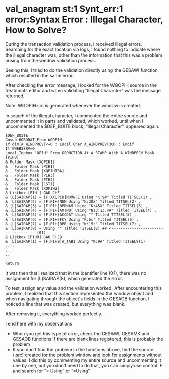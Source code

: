 # val_anagram st:1 Synt_err:1 error:Syntax Error : Illegal Character, How to Solve?

During the transaction validation process, I received illegal errors. Searching for the exact location via logs, I found nothing to indicate where the illegal character was, other than the information that this was a problem arising from the window validation process.

Seeing this, I tried to do the validation directly using the GESAWI function, which resulted in the same error.

 

After checking the error message, I looked for the WGOPIH source in the treatments editor and when validating “Illegal Character” was the message returned.

Note: WGOPIH.src is generated whenever the window is created.


In search of the illegal character, I commented the entire source and uncommented it in parts and validated, which worked, until when I uncommented the $DEF_BOITE block, “Illegal Character”, appeared again.

```
$DEF_BOITE
Gosub HORODAT From WGOPIH
If dim(A_WINDPREV)<=0 : Local Char A_WINDPREV(30) : Endif
If GWEBSERV=0
Local Inpbox "OPIH" From GFONCTION At A_STAMP With A_WINDPREV Mask [PIH0]
& Folder Mask [XQPIH1]
& , Folder Mask [PIH1]
& , Folder Mask [XQPIHTRA]
& , Folder Mask [PIH3]
& , Folder Mask [PIH4]
& , Folder Mask [CSTI]
& , Folder Mask [XQPIH2]
& Listbox [PIH_] GAU_CHE
& [L]SAIRAP(1) = [F:XXQPIH]NUMNFE Using "K:9#" Titled TITSEL(1) ,
& [L]SAIRAP(2) = [F:PIH]NUM Using "K:20X" Titled TITSEL(2) ,
& [L]SAIRAP(3) = [F:PIH]BPRNAM Using "K:45X" Titled TITSEL(3) ,
& [L]SAIRAP(4) = [F:PIH]AMTNOT Using "Nz3:13.4#" Titled TITSEL(4) ,
& [L]SAIRAP(5) = [F:PIH]ACCDAT Using "" Titled TITSEL(5) ,
& [L]SAIRAP(6) = [F:PIH]FCY Using "K:5c" Titled TITSEL(6) ,
& [L]SAIRAP(7) = [F:PIH]BPR Using "K:15c" Titled TITSEL(7) ,
& [L]SAIRAP(8) = Using "" Titled TITSEL(8) ## <------------------------------------ (01)
& Listbox [PIH9] GAU_CHE9
& [L]SAIRAP(1) = [F:PIH9]A_TAB1 Using "K:9#" Titled TITSEL9(1)
....
...
..
.
Return
```

It was then that I realized that in the identifier line (01), there was no assignment for [L]SAIRAP(8), which generated the error.


To test, assign any value and the validation worked.
After encountering this problem, I realized that this section represented the window object and when navigating through the object's fields in the GESAOB function, I noticed a line that was created, but everything was blank.


After removing it, everything worked perfectly.

I end here with my observations
- When you get this type of error, check the GESAWI, GESAMK and GESAOB functions if there are blank lines registered, this is probably the problem
- If you don't find the problem in the functions above, find the source (.src) created for the problem window and look for assignments without values. I did this by commenting my entire source and uncommenting it one by one, but you don't need to do that, you can simply use control 'F' and search for “= Using” or “=Using”.